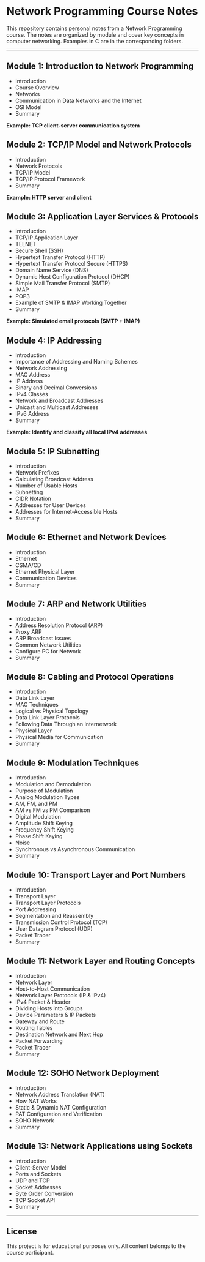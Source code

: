 # Network Programming Course Notes

This repository contains personal notes from a Network Programming course. The notes are organized by module and cover key concepts in computer networking. Examples in C are in the corresponding folders.

---

## Module 1: Introduction to Network Programming

- Introduction
- Course Overview
- Networks
- Communication in Data Networks and the Internet
- OSI Model
- Summary

**Example: TCP client-server communication system**

## Module 2: TCP/IP Model and Network Protocols

- Introduction
- Network Protocols
- TCP/IP Model
- TCP/IP Protocol Framework
- Summary

**Example: HTTP server and client**

## Module 3: Application Layer Services & Protocols

- Introduction
- TCP/IP Application Layer
- TELNET
- Secure Shell (SSH)
- Hypertext Transfer Protocol (HTTP)
- Hypertext Transfer Protocol Secure (HTTPS)
- Domain Name Service (DNS)
- Dynamic Host Configuration Protocol (DHCP)
- Simple Mail Transfer Protocol (SMTP)
- IMAP
- POP3
- Example of SMTP & IMAP Working Together
- Summary

**Example: Simulated email protocols (SMTP + IMAP)**

## Module 4: IP Addressing

- Introduction
- Importance of Addressing and Naming Schemes
- Network Addressing
- MAC Address
- IP Address
- Binary and Decimal Conversions
- IPv4 Classes
- Network and Broadcast Addresses
- Unicast and Multicast Addresses
- IPv6 Address
- Summary

**Example: Identify and classify all local IPv4 addresses**

## Module 5: IP Subnetting

- Introduction
- Network Prefixes
- Calculating Broadcast Address
- Number of Usable Hosts
- Subnetting
- CIDR Notation
- Addresses for User Devices
- Addresses for Internet-Accessible Hosts
- Summary

## Module 6: Ethernet and Network Devices

- Introduction
- Ethernet
- CSMA/CD
- Ethernet Physical Layer
- Communication Devices
- Summary

## Module 7: ARP and Network Utilities

- Introduction
- Address Resolution Protocol (ARP)
- Proxy ARP
- ARP Broadcast Issues
- Common Network Utilities
- Configure PC for Network
- Summary

## Module 8: Cabling and Protocol Operations

- Introduction
- Data Link Layer
- MAC Techniques
- Logical vs Physical Topology
- Data Link Layer Protocols
- Following Data Through an Internetwork
- Physical Layer
- Physical Media for Communication
- Summary

## Module 9: Modulation Techniques

- Introduction
- Modulation and Demodulation
- Purpose of Modulation
- Analog Modulation Types
- AM, FM, and PM
- AM vs FM vs PM Comparison
- Digital Modulation
- Amplitude Shift Keying
- Frequency Shift Keying
- Phase Shift Keying
- Noise
- Synchronous vs Asynchronous Communication
- Summary

## Module 10: Transport Layer and Port Numbers

- Introduction
- Transport Layer
- Transport Layer Protocols
- Port Addressing
- Segmentation and Reassembly
- Transmission Control Protocol (TCP)
- User Datagram Protocol (UDP)
- Packet Tracer
- Summary

## Module 11: Network Layer and Routing Concepts

- Introduction
- Network Layer
- Host-to-Host Communication
- Network Layer Protocols (IP & IPv4)
- IPv4 Packet & Header
- Dividing Hosts into Groups
- Device Parameters & IP Packets
- Gateway and Route
- Routing Tables
- Destination Network and Next Hop
- Packet Forwarding
- Packet Tracer
- Summary

## Module 12: SOHO Network Deployment

- Introduction
- Network Address Translation (NAT)
- How NAT Works
- Static & Dynamic NAT Configuration
- PAT Configuration and Verification
- SOHO Network
- Summary

## Module 13: Network Applications using Sockets

- Introduction
- Client-Server Model
- Ports and Sockets
- UDP and TCP
- Socket Addresses
- Byte Order Conversion
- TCP Socket API
- Summary

---

## License

This project is for educational purposes only. All content belongs to the course participant.

